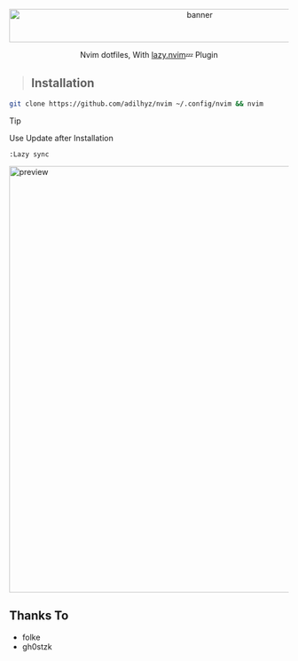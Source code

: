 <p align="center">
  <img class="center" width="671" height="60" alt="banner" src="https://github.com/user-attachments/assets/5670d451-62f0-4374-b2c1-0dce49472ea9" />
</p>
<p align="center">Nvim dotfiles, With <a href="https://github.com/folke/lazy.nvim">lazy.nvim</a>💤 Plugin</p>


> ## Installation


```bash
git clone https://github.com/adilhyz/nvim ~/.config/nvim && nvim
```


> [!TIP]
> Use Update after Installation


```
:Lazy sync
```

<img width="1366" height="768" alt="preview" src="https://github.com/user-attachments/assets/a83a2c77-84c6-48de-a1b8-d08daf2fee29" />

## Thanks To

- folke
- gh0stzk
